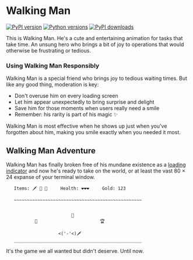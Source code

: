 # Walking Man

[![PyPI version](https://img.shields.io/pypi/v/walking-man.svg)](https://pypi.org/project/walking-man/)
[![Python versions](https://img.shields.io/pypi/pyversions/walking-man.svg)](https://pypi.org/project/walking-man/)
[![PyPI downloads](https://img.shields.io/pypi/dm/timecapsule.svg)](https://pypi.org/project/walking-man/)

This is Walking Man. He's a cute and entertaining animation for tasks that take time. An unsung hero who brings a bit of joy to operations that would otherwise be frustrating or tedious.

### Using Walking Man Responsibly

Walking Man is a special friend who brings joy to tedious waiting times. But like any good thing, moderation is key:

- Don't overuse him on every loading screen
- Let him appear unexpectedly to bring surprise and delight
- Save him for those moments when users really need a smile
- Remember: his rarity is part of his magic ✨

Walking Man is most effective when he shows up just when you've forgotten about him, making you smile exactly when you needed it most.

## Walking Man Adventure

Walking Man has finally broken free of his mundane existence as a [loading indicator](https://github.com/dannystewart/dsbase/blob/main/src/dsbase/animate/walking.py) and now he's ready to take on the world, or at least the vast 80 × 24 expanse of your terminal window.

```
   Items: 🗡️ 🍎 🔑     Health: ❤️❤️❤️     Gold: 123

   ~~~~~~~~~~~~~~~~~~~~~~~~~~~~~~~~~~~~~~~~~~~~~~~~~


                         🌵
           🌴                        🏆

                    <('-'<)🗡️
   _________________________________________________
```

It's the game we all wanted but didn't deserve. Until now.
